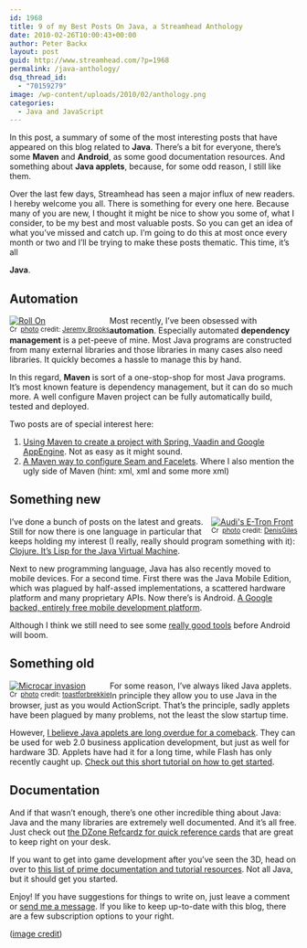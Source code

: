 ```yaml
---
id: 1968
title: 9 of my Best Posts On Java, a Streamhead Anthology
date: 2010-02-26T10:00:43+00:00
author: Peter Backx
layout: post
guid: http://www.streamhead.com/?p=1968
permalink: /java-anthology/
dsq_thread_id:
  - "70159279"
image: /wp-content/uploads/2010/02/anthology.png
categories:
  - Java and JavaScript
---
```

In this post, a summary of some of the most interesting posts that have appeared on this blog related to **Java**. There&#8217;s a bit for everyone, there&#8217;s some **Maven** and **Android**, as some good documentation resources. And something about **Java applets**, because, for some odd reason, I still like them.

<!--more-->Over the last few days, Streamhead has seen a major influx of new readers. I hereby welcome you all. There is something for every one here. Because many of you are new, I thought it might be nice to show you some of, what I consider, to be my best and most valuable posts. So you can get an idea of what you&#8217;ve missed and catch up. I&#8217;m going to do this at most once every month or two and I&#8217;ll be trying to make these posts thematic. This time, it&#8217;s all 

**Java**.

## Automation

<div style="float:left">
  <a title="Roll On" href="http://www.flickr.com/photos/85853333@N00/3311288645/" target="_blank"><img src="http://farm4.static.flickr.com/3552/3311288645_b9ed0181fb_m.jpg" border="0" alt="Roll On" /></a><br /><small><a title="Attribution-NonCommercial License" href="http://creativecommons.org/licenses/by-nc/2.0/" target="_blank"><img src="http://www.streamhead.com/wp-content/plugins/photo-dropper/images/cc.png" border="0" alt="Creative Commons License" width="16" height="16" align="absmiddle" /></a> <a href="http://www.photodropper.com/photos/" target="_blank">photo</a> credit: <a title="Jeremy Brooks" href="http://www.flickr.com/photos/85853333@N00/3311288645/" target="_blank">Jeremy Brooks</a></small>
</div>

Most recently, I&#8217;ve been obsessed with **automation**. Especially automated **dependency management** is a pet-peeve of mine. Most Java programs are constructed from many external libraries and those libraries in many cases also need libraries. It quickly becomes a hassle to manage this by hand.

In this regard, **Maven** is sort of a one-stop-shop for most Java programs. It&#8217;s most known feature is dependency management, but it can do so much more. A well configure Maven project can be fully automatically build, tested and deployed.

Two posts are of special interest here:

  1. <a title="Maven, Spring, Vaadin and AppEngine, all working together" href="http://www.streamhead.com/maven-spring-vaadin-appengine/" target="_blank">Using Maven to create a project with Spring, Vaadin and Google AppEngine</a>. Not as easy as it might sound.
  2. <a title="Maven simplifies Seams and Facelets development" href="http://www.streamhead.com/maven-simplifies-seam-facelets-development-handle-xml/" target="_blank">A Maven way to configure Seam and Facelets</a>. Where I also mention the ugly side of Maven (hint: xml, xml and some more xml)

## Something new

<div style="float:right">
  <a title="Audi's E-Tron Front" href="http://www.flickr.com/photos/62486370@N00/4305032044/" target="_blank"><img src="http://farm5.static.flickr.com/4002/4305032044_69f8c19032_m.jpg" border="0" alt="Audi's E-Tron Front" /></a><br /><small><a title="Attribution-NonCommercial-NoDerivs License" href="http://creativecommons.org/licenses/by-nc-nd/2.0/" target="_blank"><img src="http://www.streamhead.com/wp-content/plugins/photo-dropper/images/cc.png" border="0" alt="Creative Commons License" width="16" height="16" align="absmiddle" /></a> <a href="http://www.photodropper.com/photos/" target="_blank">photo</a> credit: <a title="DenisGiles" href="http://www.flickr.com/photos/62486370@N00/4305032044/" target="_blank">DenisGiles</a></small>
</div>

I&#8217;ve done a bunch of posts on the latest and greats. Still for now there is one language in particular that keeps holding my interest (I really, really should program something with it): <a title="Clojure at Devoxx 2009" href="http://www.streamhead.com/discovering-clojure-compojure/" target="_blank">Clojure. It&#8217;s Lisp for the Java Virtual Machine</a>.

Next to new programming language, Java has also recently moved to mobile devices. For a second time. First there was the Java Mobile Edition, which was plagued by half-assed implementations, a scattered hardware platform and many proprietary APIs. Now there&#8217;s is Android. <a title="Android, No-cost Development Platform" href="http://www.streamhead.com/android-nocost-development-platform/" target="_blank">A Google backed, entirely free mobile development platform</a>.

Although I think we still need to see some <a title="Android Development Tools and Programs" href="http://www.streamhead.com/android-development-tools-programs/" target="_blank">really good tools</a> before Android will boom.

## Something old

<div style="float:left">
  <a title="Microcar invasion" href="http://www.flickr.com/photos/96263103@N00/4385658009/" target="_blank"><img src="http://farm5.static.flickr.com/4017/4385658009_35d291c720_m.jpg" border="0" alt="Microcar invasion" /></a><br /><small><a title="Attribution-NonCommercial-NoDerivs License" href="http://creativecommons.org/licenses/by-nc-nd/2.0/" target="_blank"><img src="http://www.streamhead.com/wp-content/plugins/photo-dropper/images/cc.png" border="0" alt="Creative Commons License" width="16" height="16" align="absmiddle" /></a> <a href="http://www.photodropper.com/photos/" target="_blank">photo</a> credit: <a title="toastforbrekkie" href="http://www.flickr.com/photos/96263103@N00/4385658009/" target="_blank">toastforbrekkie</a></small>
</div>

For some reason, I&#8217;ve always liked Java applets. In principle they allow you to use Java in the browser, just as you would ActionScript. That&#8217;s the principle, sadly applets have been plagued by many problems, not the least the slow startup time.

However, <a title="Remember Java Applets?" href="http://www.streamhead.com/remember-java-applets/" target="_blank">I believe Java applets are long overdue for a comeback</a>. They can be used for web 2.0 business application development, but just as well for hardware 3D. Applets have had it for a long time, while Flash has only recently caught up. <a title="hardware 3D in your browser" href="http://www.streamhead.com/tutorial-jmonkeyengine-applet-hardware-3d-in-the-browser/" target="_blank">Check out this short tutorial on how to get started</a>.

## Documentation

And if that wasn&#8217;t enough, there&#8217;s one other incredible thing about Java: Java and the many libraries are extremely well documented. And it&#8217;s all free. Just check out <a title="5 great DZone Refcards" href="http://www.streamhead.com/5-favorite-dzone-refcardz/" target="_blank">the DZone Refcardz for quick reference cards</a> that are great to keep right on your desk.

If you want to get into game development after you&#8217;ve seen the 3D, head on over to <a title="13 resources to get started in game programming" href="http://www.streamhead.com/13-game-programming-links/" target="_blank">this list of prime documentation and tutorial resources</a>. Not all Java, but it should get you started.

Enjoy! If you have suggestions for things to write on, just leave a comment or <a title="Contact me" href="http://www.streamhead.com/contact/" target="_blank">send me a message</a>. If you like to keep up-to-date with this blog, there are a few subscription options to your right.

(<a title="Anthology on Flickr" href="http://www.flickr.com/photos/ramson/2614788995/" target="_blank">image credit</a>)

<!-- AddThis Advanced Settings generic via filter on the_content -->

<!-- AddThis Share Buttons generic via filter on the_content -->